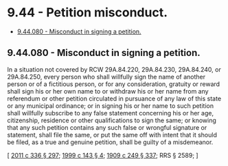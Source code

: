 # 9.44 - Petition misconduct.
* [9.44.080 - Misconduct in signing a petition.](#944080---misconduct-in-signing-a-petition)
## 9.44.080 - Misconduct in signing a petition.
In a situation not covered by RCW 29A.84.220, 29A.84.230, 29A.84.240, or 29A.84.250, every person who shall willfully sign the name of another person or of a fictitious person, or for any consideration, gratuity or reward shall sign his or her own name to or withdraw his or her name from any referendum or other petition circulated in pursuance of any law of this state or any municipal ordinance; or in signing his or her name to such petition shall willfully subscribe to any false statement concerning his or her age, citizenship, residence or other qualifications to sign the same; or knowing that any such petition contains any such false or wrongful signature or statement, shall file the same, or put the same off with intent that it should be filed, as a true and genuine petition, shall be guilty of a misdemeanor.

\[ [2011 c 336 § 297](https://lawfilesext.leg.wa.gov/biennium/2011-12/Pdf/Bills/Session%20Laws/Senate/5045.SL.pdf?cite=2011%20c%20336%20§%20297); [1999 c 143 § 4](https://lawfilesext.leg.wa.gov/biennium/1999-00/Pdf/Bills/Session%20Laws/House/1142.SL.pdf?cite=1999%20c%20143%20§%204); [1909 c 249 § 337](https://leg.wa.gov/CodeReviser/documents/sessionlaw/1909c249.pdf?cite=1909%20c%20249%20§%20337); RRS § 2589; \]

